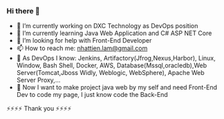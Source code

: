 ### Hi there 👋

- 🔭 I’m currently working on DXC Technology as DevOps position
- 🌱 I’m currently learning Java Web Application and C# ASP NET Core
- 🤔 I’m looking for help with Front-End Developer
- 📫 How to reach me: nhattien.lam@gmail.com
- 💬 As DevOps I know: Jenkins, Artifactory(Jfrog,Nexus,Harbor), Linux, Window, Bash Shell, Docker, AWS, Database(Mssql,oracledb),Web Server(Tomcat,Jboss Widly, Weblogic, WebSphere), Apache Web Server Proxy,...
- 💬 Now I want to make project java web by my self and need Front-End Dev to code my page, I just know code the Back-End

⚡⚡⚡⚡ Thank you ⚡⚡⚡⚡
<!--
**AxyRes/AxyRes** is a ✨ _special_ ✨ repository because its `README.md` (this file) appears on your GitHub profile.

Here are some ideas to get you started:

- 🔭 I’m currently working on ...
- 🌱 I’m currently learning ...
- 👯 I’m looking to collaborate on ...
- 🤔 I’m looking for help with ...
- 💬 Ask me about ...
- 📫 How to reach me: ...
- 😄 Pronouns: ...
- ⚡ Fun fact: ...
-->
